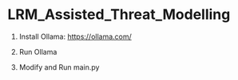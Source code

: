 # LRM_Assisted_Threat_Modelling

1. Install Ollama: https://ollama.com/

2. Run Ollama

3. Modify and Run main.py
